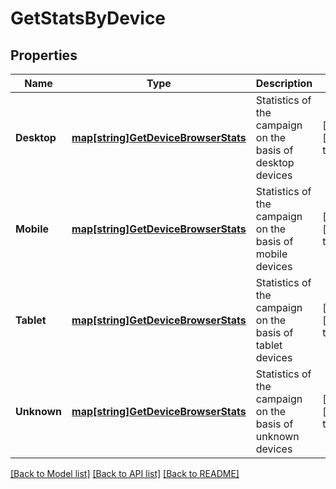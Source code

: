 # GetStatsByDevice

## Properties
Name | Type | Description | Notes
------------ | ------------- | ------------- | -------------
**Desktop** | [**map[string]GetDeviceBrowserStats**](GetDeviceBrowserStats.md) | Statistics of the campaign on the basis of desktop devices | [optional] [default to null]
**Mobile** | [**map[string]GetDeviceBrowserStats**](GetDeviceBrowserStats.md) | Statistics of the campaign on the basis of mobile devices | [optional] [default to null]
**Tablet** | [**map[string]GetDeviceBrowserStats**](GetDeviceBrowserStats.md) | Statistics of the campaign on the basis of tablet devices | [optional] [default to null]
**Unknown** | [**map[string]GetDeviceBrowserStats**](GetDeviceBrowserStats.md) | Statistics of the campaign on the basis of unknown devices | [optional] [default to null]

[[Back to Model list]](../README.md#documentation-for-models) [[Back to API list]](../README.md#documentation-for-api-endpoints) [[Back to README]](../README.md)

